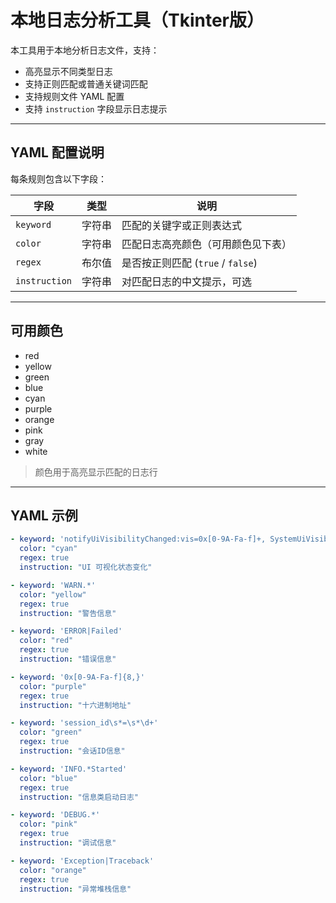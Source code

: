 # 本地日志分析工具（Tkinter版）

本工具用于本地分析日志文件，支持：

- 高亮显示不同类型日志
- 支持正则匹配或普通关键词匹配
- 支持规则文件 YAML 配置
- 支持 `instruction` 字段显示日志提示

---

## YAML 配置说明

每条规则包含以下字段：

| 字段         | 类型       | 说明 |
| ------------ | ---------- | ---- |
| `keyword`    | 字符串     | 匹配的关键字或正则表达式 |
| `color`      | 字符串     | 匹配日志高亮颜色（可用颜色见下表） |
| `regex`      | 布尔值     | 是否按正则匹配 (`true` / `false`) |
| `instruction`| 字符串     | 对匹配日志的中文提示，可选 |

---

## 可用颜色

- red  
- yellow  
- green  
- blue  
- cyan  
- purple  
- orange  
- pink  
- gray  
- white  

> 颜色用于高亮显示匹配的日志行

---

## YAML 示例

```yaml
- keyword: 'notifyUiVisibilityChanged:vis=0x[0-9A-Fa-f]+, SystemUiVisibility=0x[0-9A-Fa-f]+'
  color: "cyan"
  regex: true
  instruction: "UI 可视化状态变化"

- keyword: 'WARN.*'
  color: "yellow"
  regex: true
  instruction: "警告信息"

- keyword: 'ERROR|Failed'
  color: "red"
  regex: true
  instruction: "错误信息"

- keyword: '0x[0-9A-Fa-f]{8,}'
  color: "purple"
  regex: true
  instruction: "十六进制地址"

- keyword: 'session_id\s*=\s*\d+'
  color: "green"
  regex: true
  instruction: "会话ID信息"

- keyword: 'INFO.*Started'
  color: "blue"
  regex: true
  instruction: "信息类启动日志"

- keyword: 'DEBUG.*'
  color: "pink"
  regex: true
  instruction: "调试信息"

- keyword: 'Exception|Traceback'
  color: "orange"
  regex: true
  instruction: "异常堆栈信息"
